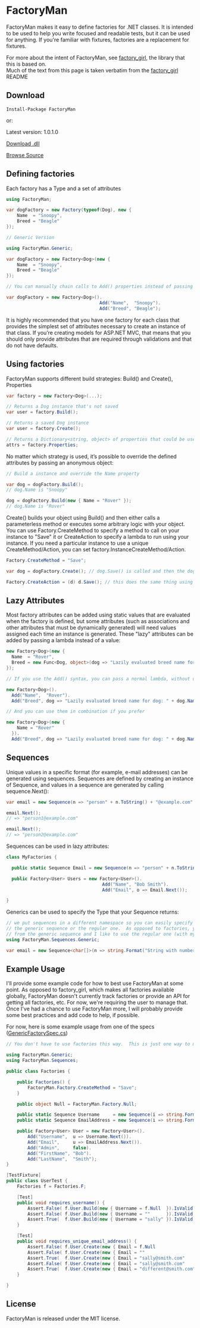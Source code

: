 FactoryMan
==========

FactoryMan makes it easy to define factories for .NET classes.  It is intended to be used to help you 
write focused and readable tests, but it can be used for anything.  If you're familiar with fixtures, 
factories are a replacement for fixtures.

For more about the intent of FactoryMan, see [factory_girl][], the library that this is based on.  
Much of the text from this page is taken verbatim from the [factory_girl][] README

Download
--------

    Install-Package FactoryMan

or:

Latest version: 1.0.1.0

[Download .dll][]

[Browse Source][]

Defining factories
------------------

Each factory has a Type and a set of attributes

```cs
using FactoryMan;

var dogFactory = new Factory(typeof(Dog), new {
    Name  = "Snoopy",
    Breed = "Beagle"
});

// Generic Version

using FactoryMan.Generic;

var dogFactory = new Factory<Dog>(new {
    Name  = "Snoopy",
    Breed = "Beagle"
});

// You can manually chain calls to Add() properties instead of passing anonymous objects, if preferred

var dogFactory = new Factory<Dog>().
                                   Add("Name",  "Snoopy").
                                   Add("Breed", "Beagle");
```

It is highly recommended that you have one factory for each class that provides the simplest set of attributes necessary to create an instance of that class. If you’re creating models for ASP.NET MVC, that means that you should only provide attributes that are required through validations and that do not have defaults.

Using factories
---------------

FactoryMan supports different build strategies: Build() and Create(), Properties

```cs    
var factory = new Factory<Dog>(...);

// Returns a Dog instance that's not saved
var user = factory.Build();

// Returns a saved Dog instance
var user = factory.Create();

// Returns a Dictionary<string, object> of properties that could be used to build a Dog instance:
attrs = factory.Properties;
```

No matter which strategy is used, it’s possible to override the defined attributes by passing an anonymous object:

```cs
// Build a instance and override the Name property

var dog = dogFactory.Build();
// dog.Name is "Snoopy"

dog = dogFactory.Build(new { Name = "Rover" });
// dog.Name is "Rover"
```

Create() builds your object using Build() and then either calls a parameterless method or executes some arbitrary logic with your object.  You can use Factory.CreateMethod to specify a method to call on your instance to "Save" it or CreateAction to specify a lambda to run using your instance.  If you need a particular instance to use a unique CreateMethod/Action, you can set factory.InstanceCreateMethod/Action.

```cs
Factory.CreateMethod = "Save";

var dog = dogFactory.Create(); // dog.Save() is called and then the dog is returned

Factory.CreateAction = (d) d.Save(); // this does the same thing using an Action instead of a method name
```
 
Lazy Attributes
---------------

Most factory attributes can be added using static values that are evaluated when the factory is defined, but some attributes (such as associations and other attributes that must be dynamically generated) will need values assigned each time an instance is generated. These "lazy" attributes can be added by passing a lambda instead of a value:

```cs
new Factory<Dog>(new {
  Name  = "Rover",
  Breed = new Func<Dog, object>(dog => "Lazily evaluated breed name for dog: " + dog.Name);
});

// If you use the Add() syntax, you can pass a normal lambda, without using "new Func<,>"

new Factory<Dog>().
  Add("Name",  "Rover").
  Add("Breed", dog => "Lazily evaluated breed name for dog: " + dog.Name);

// And you can use them in combination if you prefer

new Factory<Dog>(new {
    Name = "Rover"
  }).
  Add("Breed", dog => "Lazily evaluated breed name for dog: " + dog.Name);
```

Sequences
---------

Unique values in a specific format (for example, e-mail addresses) can be generated using sequences. Sequences are defined by creating an instance of Sequence, and values in a sequence are generated by calling sequence.Next():

```cs
var email = new Sequence(n => "person" + n.ToString() + "@example.com");

email.Next();
// => "person1@example.com"

email.Next();
// => "person2@example.com"
```

Sequences can be used in lazy attributes:

```cs
class MyFactories {

  public static Sequence Email = new Sequence(n => "person" + n.ToString() + "@example.com");

  public Factory<User> Users = new Factory<User>().
                                    Add("Name", "Bob Smith").
                                    Add("Email", o => Email.Next());

}
```

Generics can be used to specify the Type that your Sequence returns:

```cs
// we put sequences in a different namespace so you can easily specify whether you want to use 
// the generic sequence or the regular one.  As opposed to factories, you don't get much benefit 
// from the generic sequence and I like to use the regular one (with my generic factories).
using FactoryMan.Sequences.Generic;

var email = new Sequence<char[]>(n => string.Format("String with number:{0}", n).ToCharArray());
```

Example Usage
-------------

I'll provide some example code for how to best use FactoryMan at some point.  As opposed to factory_girl, 
which makes all factories available globally, FactoryMan doesn't currently track factories or provide an 
API for getting all factories, etc.  For now, we're requiring the user to manage that.  Once I've had a 
chance to use FactoryMan more, I will probably provide some best practices and add code to help, if possible.

For now, here is some example usage from one of the specs ([GenericFactorySpec.cs](http://github.com/remi/FactoryMan/blob/master/Specs/GenericFactorySpec.cs#L10-36))

```cs
// You don't have to use factories this way.  This is just one way to make your factories available to your tests!

using FactoryMan.Generic;
using FactoryMan.Sequences;

public class Factories {

    public Factories() {
        FactoryMan.Factory.CreateMethod = "Save";
    }

    public object Null = FactoryMan.Factory.Null;

    public static Sequence Username     = new Sequence(i => string.Format("bobsmith{0}", i));
    public static Sequence EmailAddress = new Sequence(i => string.Format("bob.{0}@smith.com", i));

    public Factory<User> User = new Factory<User>().
        Add("Username",  u => Username.Next()).
        Add("Email",     u => EmailAddress.Next()).
        Add("Admin",     false).
        Add("FirstName", "Bob").
        Add("LastName",  "Smith");
}

[TestFixture]
public class UserTest {
    Factories f = Factories.F;

    [Test]
    public void requires_username() {
        Assert.False( f.User.Build(new { Username = f.Null  }).IsValid );
        Assert.False( f.User.Build(new { Username = ""      }).IsValid );
        Assert.True(  f.User.Build(new { Username = "sally" }).IsValid );
    }

    [Test]
    public void requires_unique_email_address() {
        Assert.False( f.User.Create(new { Email = f.Null                }).IsValid );
        Assert.False( f.User.Create(new { Email = ""                    }).IsValid );
        Assert.True(  f.User.Create(new { Email = "sally@smith.com"     }).IsValid );
        Assert.False( f.User.Create(new { Email = "sally@smith.com"     }).IsValid ); // <-- email already taken
        Assert.True(  f.User.Create(new { Email = "different@smith.com" }).IsValid );
    }

}
```

License
-------

FactoryMan is released under the MIT license.

[factory_girl]:  http://github.com/thoughtbot/factory_girl
[Download .dll]: http://github.com/remi/FactoryMan/raw/1.0.1.0/FactoryMan/bin/Release/FactoryMan.dll
[Browse Source]: http://github.com/remi/FactoryMan/tree/1.0.1.0
